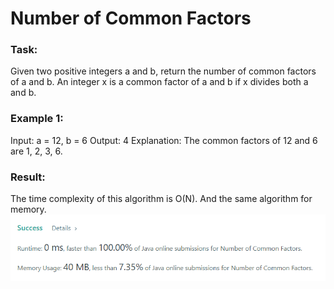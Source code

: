 # Number of Common Factors

### Task:

Given two positive integers a and b, return the number of common factors of a and b.
An integer x is a common factor of a and b if x divides both a and b.

### Example 1:

Input: a = 12, b = 6
Output: 4
Explanation: The common factors of 12 and 6 are 1, 2, 3, 6.

### Result:

The time complexity of this algorithm is O(N). And the same algorithm for memory.
![img.png](img.png)